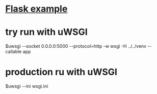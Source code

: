 # [Flask example](http://code.tutsplus.com/tutorials/creating-a-web-app-from-scratch-using-python-flask-and-mysql--cms-22972)

# try run with uWSGI
$uwsgi --socket 0.0.0.0:5000 --protocol=http -w wsgi -H ../../venv --callable app

# production ru with uWSGI
$uwsgi --ini wsgi.ini
